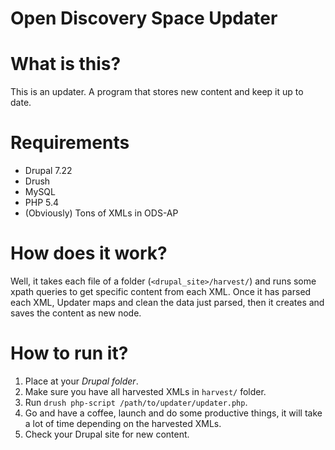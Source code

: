 Open Discovery Space Updater
==========

# What is this?

This is an updater. A program that stores new content and keep it up to date.

# Requirements

* Drupal 7.22
* Drush
* MySQL
* PHP 5.4
* (Obviously) Tons of XMLs in ODS-AP

# How does it work?

Well, it takes each file of a folder (`<drupal_site>/harvest/`) and runs some xpath queries to get specific content from each XML.
Once it has parsed each XML, Updater maps and clean the data just parsed, then it creates and saves the content as new node.

# How to run it?

1. Place at your *Drupal folder*.
2. Make sure you have all harvested XMLs in `harvest/` folder.
3. Run `drush php-script /path/to/updater/updater.php`.
4. Go and have a coffee, launch and do some productive things, it will take a lot of time depending on the harvested XMLs.
5. Check your Drupal site for new content.
